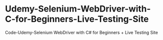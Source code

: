 # Udemy-Selenium-WebDriver-with-C-for-Beginners-Live-Testing-Site
Code-Udemy-Selenium WebDriver with C# for Beginners + Live Testing Site
